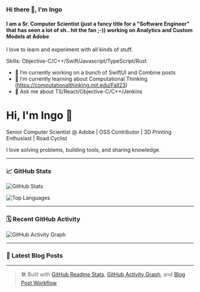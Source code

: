 ### Hi there 👋, I'm Ingo
#### I am a Sr. Computer Scientist (just a fancy title for a "Software Engineer" that has seen a lot of sh.. hit the fan ;-)) working on Analytics and Custom Models at Adobe
I love to learn and experiment with all kinds of stuff.

Skills: Objective-C/C++/Swift/Javascript/TypeScript/Rust

- 🔭 I’m currently working on a bunch of SwiftUI and Combine posts 
- 🌱 I’m currently learning about Computational Thinking (https://computationalthinking.mit.edu/Fall23)
- 💬 Ask me about TS/React/Objective-C/C++/Jenkins

# Hi, I'm Ingo 👋

Senior Computer Scientist @ Adobe | OSS Contributor | 3D Printing Enthusiast | Road Cyclist

I love solving problems, building tools, and sharing knowledge.

---

### 📈 GitHub Stats

![GitHub Stats](https://github-readme-stats.vercel.app/api?username=ingorichter&show_icons=true&theme=tokyonight&hide=contribs&count_private=true)

![Top Languages](https://github-readme-stats.vercel.app/api/top-langs/?username=ingorichter&layout=compact&theme=tokyonight)

---

### 🗓 Recent GitHub Activity

![GitHub Activity Graph](https://github-readme-activity-graph.cyclic.app/graph?username=ingorichter&theme=github-compact)

---

### 📰 Latest Blog Posts
<!-- BLOG-POST-LIST:START -->
<!-- BLOG-POST-LIST:END -->

---

> 🛠 Built with [GitHub Readme Stats](https://github.com/anuraghazra/github-readme-stats), [GitHub Activity Graph](https://github.com/Ashutosh00710/github-readme-activity-graph), and [Blog Post Workflow](https://github.com/gautamkrishnar/blog-post-workflow)
